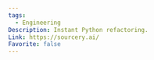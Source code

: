 ```yaml
---
tags:
  - Engineering
Description: Instant Python refactoring.
Link: https://sourcery.ai/
Favorite: false
---
```


